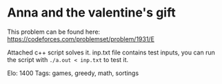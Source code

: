 # Anna and the valentine's gift

This problem can be found here: https://codeforces.com/problemset/problem/1931/E

Attached c++ script solves it.
inp.txt file contains test inputs, you can run the script with 
`./a.out < inp.txt` to test it.

Elo: 1400
Tags: games, greedy, math, sortings